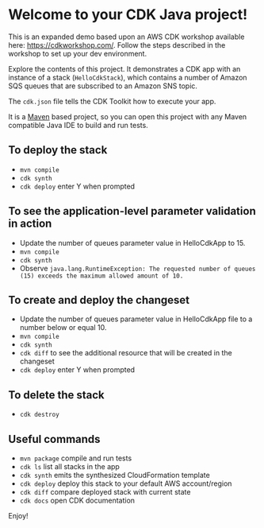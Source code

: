 # Welcome to your CDK Java project!

This is an expanded demo based upon an AWS CDK workshop available here: https://cdkworkshop.com/. Follow the steps described in the workshop to set up your dev environment.

Explore the contents of this project. It demonstrates a CDK app with an instance of a stack (`HelloCdkStack`), which contains a number of Amazon SQS queues that are subscribed to an Amazon SNS topic.

The `cdk.json` file tells the CDK Toolkit how to execute your app.

It is a [Maven](https://maven.apache.org/) based project, so you can open this project with any Maven compatible Java IDE to build and run tests.

## To deploy the stack
* `mvn compile`
* `cdk synth`
* `cdk deploy`      enter Y when prompted

## To see the application-level parameter validation in action
* Update the number of queues parameter value in HelloCdkApp to 15.
* `mvn compile`
* `cdk synth`
* Observe `java.lang.RuntimeException: The requested number of queues (15) exceeds the maximum allowed amount of 10.`

## To create and deploy the changeset
* Update the number of queues parameter value in HelloCdkApp file to a number below or equal 10.
* `mvn compile`
* `cdk synth`
* `cdk diff`        to see the additional resource that will be created in the changeset  
* `cdk deploy`      enter Y when prompted

## To delete the stack
* `cdk destroy`

## Useful commands
 * `mvn package`    compile and run tests
 * `cdk ls`         list all stacks in the app
 * `cdk synth`      emits the synthesized CloudFormation template
 * `cdk deploy`     deploy this stack to your default AWS account/region
 * `cdk diff`       compare deployed stack with current state
 * `cdk docs`       open CDK documentation

Enjoy!